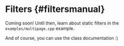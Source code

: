 Filters {#filtersmanual}
===

Coming soon! Until then, learn about static filters in the 
`examples/multipage.cpp` example.

And of course, you can use the class documentation :)